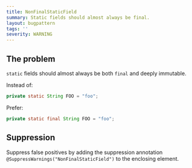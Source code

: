 ```yaml
---
title: NonFinalStaticField
summary: Static fields should almost always be final.
layout: bugpattern
tags: ''
severity: WARNING
---
```


<!--
*** AUTO-GENERATED, DO NOT MODIFY ***
To make changes, edit the @BugPattern annotation or the explanation in docs/bugpattern.
-->


## The problem
`static` fields should almost always be both `final` and deeply immutable.

Instead of:

```java
private static String FOO = "foo";
```

Prefer:

```java
private static final String FOO = "foo";
```

## Suppression
Suppress false positives by adding the suppression annotation `@SuppressWarnings("NonFinalStaticField")` to the enclosing element.
